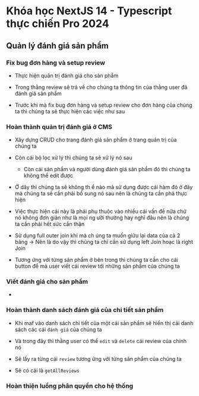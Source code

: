 # Khóa học NextJS 14 - Typescript thực chiến Pro 2024

## Quản lý đánh giá sản phẩm

### Fix bug đơn hàng và setup review

- Thực hiện quản trị đánh giá cho sản phẩm

- Trong thằng review sẽ trả về cho chúng ta thông tin của thằng user đã đánh giá sản phẩm

- Trước khi mà fix bug đơn hàng và setup review cho đơn hàng của chúng ta thì chúng ta sẽ thực hiện các việc như sau

### Hoàn thành quản trị đánh giá ở CMS

- Xây dựng CRUD cho trang đánh giá sản phẩm ở trang quản trị của chúng ta

- Còn cái bộ lọc xử lý thì chúng ta sẽ xử lý nó sau

  - Còn cái sản phẩm và người dùng đánh giá sản phẩm đó thì chúng ta không thể edit được

- Ở dây thì chúng ta sẽ không th ể nào mà sử dụng được cái hàm đó ở đây mà chúng ta sẽ cần phải bổ sung nó sau nên là chúng ta cần phả thực hiện

- Việc thực hiện cái này là phải phụ thuộc vào nhiều cái vấn đề nữa chứ nó không đơn giản như là mọi ng ười thường hay nghĩ đâu nên là chúng ta cần phải hết sức cẩn thận

- Sử dụng full outer join khi mà ch úng ta muốn giữu lại data của cả 2 bảng -> Nên là do vậy thì chúng ta chỉ cần sử dụng left Join hoạc là right Join

- Tương ứng với từng sản phẩm ở bên trong thì chúng ta cần cho cái button để mà user viết cái review tới những sản phẩm của chúng ta

### Viết đánh giá cho sản phẩm

-

### Hoàn thành danh sách đánh giá của chi tiết sản phẩm

- Khi maf vào danh sách chi tiết của một cái sản phẩm sẽ hiển thị cái danh sách các cái `đánh giá` của chúng ta

- Và trong đây thì thằng user có thể `edit` và `delete` cái review của chính nó

- Sẽ lấy ra từng cái `review` tương ứng với từng sản phẩm của chúng ta

- Sẽ có cái là `getAllReviews`

### Hoàn thiện luồng phân quyền cho hệ thống
